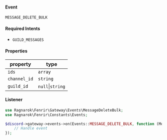 #### Event
`MESSAGE_DELETE_BULK`

#### Required Intents
- `GUILD_MESSAGES`

#### Properties
|property|type|
|--------|----|
|`ids`|`array`|
|`channel_id`|`string`|
|`guild_id`|`null`&#124;`string`|

#### Listener
```php
use Ragnarok\Fenrir\Gateway\Events\MessageDeleteBulk;
use Ragnarok\Fenrir\Constants\Events;

$discord->gateway->events->on(Events::MESSAGE_DELETE_BULK, function (MessageDeleteBulk $event) {
    // Handle event
});
```
